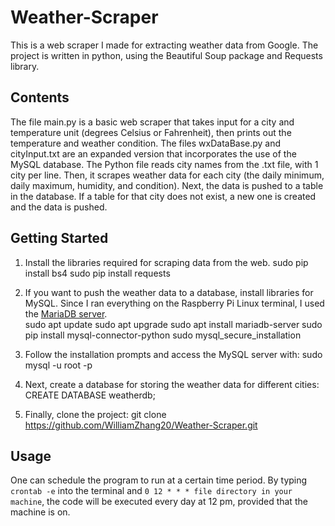 # Weather-Scraper

This is a web scraper I made for extracting weather data from Google.
The project is written in python, using the Beautiful Soup package and Requests library.

## Contents

The file main.py is a basic web scraper that takes input for a city and temperature unit (degrees Celsius or Fahrenheit), then prints out the temperature and weather condition.
The files wxDataBase.py and cityInput.txt are an expanded version that incorporates the use of the MySQL database. The Python file reads city names from the .txt file, with 1 city per line. Then, it scrapes weather data for each city (the daily minimum, daily maximum, humidity, and condition). Next, the data is pushed to a table in the database. If a table for that city does not exist, a new one is created and the data is pushed.  

## Getting Started

1) Install the libraries required for scraping data from the web.
    sudo pip install bs4
    sudo pip install requests

2) If you want to push the weather data to a database, install libraries for MySQL. Since I ran everything on the Raspberry Pi Linux terminal, I used the [MariaDB server](https://en.wikipedia.org/wiki/MariaDB).  
    sudo apt update
    sudo apt upgrade
    sudo apt install mariadb-server
    sudo pip install mysql-connector-python
    sudo mysql_secure_installation

3) Follow the installation prompts and access the MySQL server with:
    sudo mysql -u root -p

4) Next, create a database for storing the weather data for different cities:
    CREATE DATABASE weatherdb; 

5) Finally, clone the project:
    git clone https://github.com/WilliamZhang20/Weather-Scraper.git

## Usage    

One can schedule the program to run at a certain time period. 
By typing `crontab -e` into the terminal and `0 12 * * * file directory in your machine`, the code will be executed every day at 12 pm, provided that the machine is on. 
